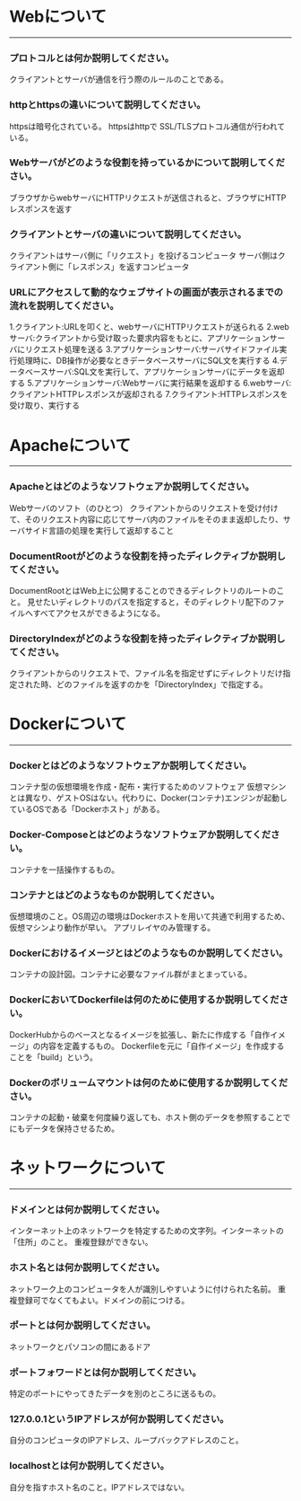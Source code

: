 # Webについて
---
### プロトコルとは何か説明してください。
クライアントとサーバが通信を行う際のルールのことである。


### httpとhttpsの違いについて説明してください。
httpsは暗号化されている。
httpsはhttpで SSL/TLSプロトコル通信が行われている。


### Webサーバがどのような役割を持っているかについて説明してください。
ブラウザからwebサーバにHTTPリクエストが送信されると、ブラウザにHTTPレスポンスを返す

### クライアントとサーバの違いについて説明してください。
クライアントはサーバ側に「リクエスト」を投げるコンピュータ
サーバ側はクライアント側に「レスポンス」を返すコンピュータ


### URLにアクセスして動的なウェブサイトの画面が表示されるまでの流れを説明してください。
1.クライアント:URLを叩くと、webサーバにHTTPリクエストが送られる
2.webサーバ:クライアントから受け取った要求内容をもとに、アプリケーションサーバにリクエスト処理を送る
3.アプリケーションサーバ:サーバサイドファイル実行処理時に、DB操作が必要なときデータベースサーバにSQL文を実行する
4.データベースサーバ:SQL文を実行して、アプリケーションサーバにデータを返却する
5.アプリケーションサーバ:Webサーバに実行結果を返却する
6.webサーバ:クライアントHTTPレスポンスが返却される
7.クライアント:HTTPレスポンスを受け取り、実行する

# Apacheについて
---
### Apacheとはどのようなソフトウェアか説明してください。
Webサーバのソフト（のひとつ）
クライアントからのリクエストを受け付けて、そのリクエスト内容に応じてサーバ内のファイルをそのまま返却したり、サーバサイド言語の処理を実行して返却すること


### DocumentRootがどのような役割を持ったディレクティブか説明してください。
DocumentRootとはWeb上に公開することのできるディレクトリのルートのこと。
見せたいディレクトリのパスを指定すると，そのディレクトリ配下のファイルへすべてアクセスができるようになる。

### DirectoryIndexがどのような役割を持ったディレクティブか説明してください。
クライアントからのリクエストで、ファイル名を指定せずにディレクトリだけ指定された時、どのファイルを返すのかを「DirectoryIndex」で指定する。




# Dockerについて
---
### Dockerとはどのようなソフトウェアか説明してください。
コンテナ型の仮想環境を作成・配布・実行するためのソフトウェア
仮想マシンとは異なり、ゲストOSはない。代わりに、Docker(コンテナ)エンジンが起動しているOSである「Dockerホスト」がある。

### Docker-Composeとはどのようなソフトウェアか説明してください。
コンテナを一括操作するもの。


### コンテナとはどのようなものか説明してください。
仮想環境のこと。OS周辺の環境はDockerホストを用いて共通で利用するため、仮想マシンより動作が早い。
アプリレイヤのみ管理する。

### Dockerにおけるイメージとはどのようなものか説明してください。
コンテナの設計図。コンテナに必要なファイル群がまとまっている。

### DockerにおいてDockerfileは何のために使用するか説明してください。
DockerHubからのベースとなるイメージを拡張し、新たに作成する「自作イメージ」の内容を定義するもの。
Dockerfileを元に「自作イメージ」を作成することを「build」という。

### Dockerのボリュームマウントは何のために使用するか説明してください。
コンテナの起動・破棄を何度繰り返しても、ホスト側のデータを参照することでにもデータを保持させるため。


# ネットワークについて
---
### ドメインとは何か説明してください。
インターネット上のネットワークを特定するための文字列。インターネットの「住所」のこと。
重複登録ができない。

### ホスト名とは何か説明してください。
ネットワーク上のコンピュータを人が識別しやすいように付けられた名前。
重複登録可でなくてもよい。ドメインの前につける。

### ポートとは何か説明してください。
ネットワークとパソコンの間にあるドア


### ポートフォワードとは何か説明してください。
特定のポートにやってきたデータを別のところに送るもの。


### 127.0.0.1というIPアドレスが何か説明してください。
自分のコンピュータのIPアドレス、ループバックアドレスのこと。


### localhostとは何か説明してください。
自分を指すホスト名のこと。IPアドレスではない。



